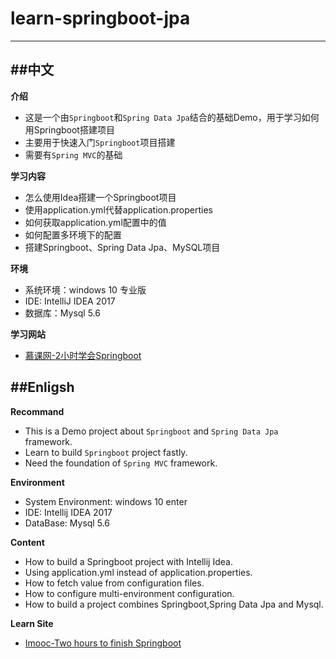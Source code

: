# learn-springboot-jpa
----

##中文
----
**介绍**

- 这是一个由`Springboot`和`Spring Data Jpa`结合的基础Demo，用于学习如何用Springboot搭建项目
- 主要用于快速入门`Springboot`项目搭建
- 需要有`Spring MVC`的基础

**学习内容**

- 怎么使用Idea搭建一个Springboot项目
- 使用application.yml代替application.properties
- 如何获取application.yml配置中的值
- 如何配置多环境下的配置
- 搭建Springboot、Spring Data Jpa、MySQL项目


**环境**

- 系统环境：windows 10 专业版
- IDE: IntelliJ IDEA 2017
- 数据库：Mysql 5.6

**学习网站**

- [慕课网-2小时学会Springboot](https://www.imooc.com/learn/767)

##Enligsh
----

**Recommand**

- This is a Demo project about `Springboot` and `Spring Data Jpa` framework.
- Learn to build `Springboot` project fastly.
- Need the foundation of `Spring MVC` framework.

**Environment**

- System Environment: windows 10 enter
- IDE: Intellij IDEA 2017
- DataBase: Mysql 5.6

**Content**

- How to build a Springboot project with Intellij Idea.
- Using application.yml instead of application.properties.
- How to fetch value from configuration files.
- How to configure multi-environment configuration.
- How to build a project combines Springboot,Spring Data Jpa and Mysql.

**Learn Site**

- [Imooc-Two hours to finish Springboot](https://www.imooc.com/learn/767)